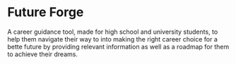 # Future Forge
A career guidance tool, made for high school and university students, to help them navigate their way to into making the right career choice for a bette future by providing relevant information as well as a roadmap for them to achieve their dreams.
